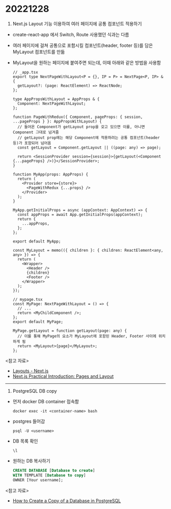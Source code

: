 # 20221228

1. Next.js Layout 기능 이용하여 여러 페이지에 공통 컴포넌트 적용하기

- create-react-app 에서 Switch, Route 사용했던 식과는 다름
- 여러 페이지에 걸쳐 공통으로 포함시킬 컴포넌트(header, footer 등)를 담은 MyLayout 컴포넌트를 만듦
- MyLayout을 원하는 페이지에 붙여주면 되는데, 이때 아래와 같은 방법을 사용함

  ```tsx
  // _app.tsx
  export type NextPageWithLayout<P = {}, IP = P> = NextPage<P, IP> & {
    getLayout?: (page: ReactElement) => ReactNode;
  };

  type AppPropsWithLayout = AppProps & {
    Component: NextPageWithLayout;
  };

  function PageWithRedux({ Component, pageProps: { session, ...pageProps } }: AppPropsWithLayout) {
    // 들어온 Component가 getLayout prop을 갖고 있으면 이를, 아니면 Component 그대로 넘겨줌
    // getLayout prop에는 해당 Component에 적용하려는 공통 컴포넌트(header 등)가 포함되어 넘어옴
    const getLayout = Component.getLayout || ((page: any) => page);

    return <SessionProvider session={session}>{getLayout(<Component {...pageProps} />)}</SessionProvider>;
  }

  function MyApp(props: AppProps) {
    return (
      <Provider store={store}>
        <PageWithRedux {...props} />
      </Provider>
    );
  }

  MyApp.getInitialProps = async (appContext: AppContext) => {
    const appProps = await App.getInitialProps(appContext);
    return {
      ...appProps,
    };
  };

  export default MyApp;
  ```

  ```tsx
  const MyLayout = memo(({ children }: { children: ReactElement<any, any> }) => {
    return (
      <Wrapper>
        <Header />
        {children}
        <Footer />
      </Wrapper>
    );
  });
  ```

  ```tsx
  // mypage.tsx
  const MyPage: NextPageWithLayout = () => {
    // ...
    return <MyChildComponent />;
  };
  export default MyPage;

  MyPage.getLayout = function getLayout(page: any) {
    // 이를 통해 MyPage의 요소가 MyLayout에 포함된 Header, Footer 사이에 위치하게 됨
    return <MyLayout>{page}</MyLayout>;
  };
  ```

<참고 자료>

- [Layouts - Next.js](Layouts)
- [Next.js Practical Introduction: Pages and Layout](https://auth0.com/blog/next-js-practical-introduction-for-react-developers-part-1/)

---

1. PostgreSQL DB copy

- 먼저 docker DB container 접속함
  ```
  docker exec -it <container-name> bash
  ```
- postgres 들어감
  ```
  psql -U <username>
  ```
- DB 목록 확인
  ```
  \l
  ```
- 원하는 DB 복사하기
  ```sql
  CREATE DATABASE [Database to create]
  WITH TEMPLATE [Database to copy]
  OWNER [Your username];
  ```

<참고 자료>

- [How to Create a Copy of a Database in PostgreSQL](https://dataschool.com/learn-sql/how-to-create-a-copy-of-a-database-in-postgresql/)
